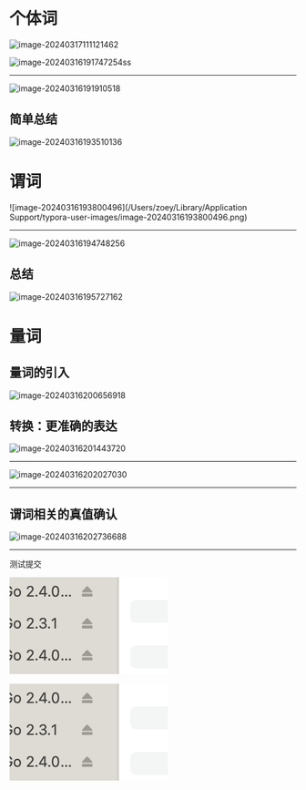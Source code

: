 # 个体词

![image-20240317111121462](/Users/zoey/Library/Application%20Support/typora-user-images/image-20240317111121462.png)

![image-20240316191747254](https://raw.githubusercontent.com/zhangyinyuan/public-img/master/image-20240316191747254.png)ss

---

![image-20240316191910518](/Users/zoey/Library/Application%20Support/typora-user-images/image-20240316191910518.png)

## 简单总结

![image-20240316193510136](https://raw.githubusercontent.com/zhangyinyuan/public-img/master/image-20240316193510136.png)

# 谓词

![image-20240316193800496](/Users/zoey/Library/Application Support/typora-user-images/image-20240316193800496.png)

---

![image-20240316194748256](https://raw.githubusercontent.com/zhangyinyuan/public-img/master/image-20240316194748256.png)

##  总结

![image-20240316195727162](https://raw.githubusercontent.com/zhangyinyuan/public-img/master/image-20240316195727162.png)

# 量词

## 量词的引入

![image-20240316200656918](https://raw.githubusercontent.com/zhangyinyuan/public-img/master/image-20240316200656918.png)

## 转换：更准确的表达

![image-20240316201443720](https://raw.githubusercontent.com/zhangyinyuan/public-img/master/image-20240316201443720.png)

---

![image-20240316202027030](https://raw.githubusercontent.com/zhangyinyuan/public-img/master/image-20240316202027030.png)

---

## 谓词相关的真值确认

![image-20240316202736688](https://raw.githubusercontent.com/zhangyinyuan/public-img/master/image-20240316202736688.png)

---



测试提交

![test](test.png)



![test](../../../test.png)
